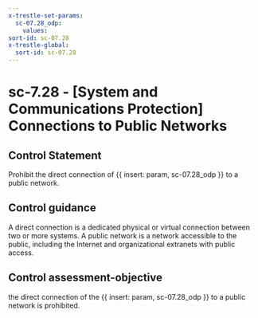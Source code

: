 ```yaml
---
x-trestle-set-params:
  sc-07.28_odp:
    values:
sort-id: sc-07.28
x-trestle-global:
  sort-id: sc-07.28
---
```


# sc-7.28 - \[System and Communications Protection\] Connections to Public Networks

## Control Statement

Prohibit the direct connection of {{ insert: param, sc-07.28_odp }} to a public network.

## Control guidance

A direct connection is a dedicated physical or virtual connection between two or more systems. A public network is a network accessible to the public, including the Internet and organizational extranets with public access.

## Control assessment-objective

the direct connection of the {{ insert: param, sc-07.28_odp }} to a public network is prohibited.

